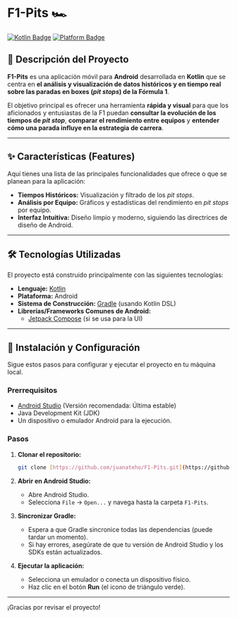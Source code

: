 # F1-Pits 🏎️

[![Kotlin Badge](https://img.shields.io/badge/Language-Kotlin-blue.svg)](https://kotlinlang.org/)
[![Platform Badge](https://img.shields.io/badge/Platform-Android-green.svg)](https://developer.android.com/)

## 📝 Descripción del Proyecto

**F1-Pits** es una aplicación móvil para **Android** desarrollada en **Kotlin** que se centra en **el análisis y visualización de datos históricos y en tiempo real sobre las paradas en boxes (*pit stops*) de la Fórmula 1**.

El objetivo principal es ofrecer una herramienta **rápida y visual** para que los aficionados y entusiastas de la F1 puedan **consultar la evolución de los tiempos de *pit stop***, **comparar el rendimiento entre equipos** y **entender cómo una parada influye en la estrategia de carrera**.

---

## ✨ Características (Features)

Aquí tienes una lista de las principales funcionalidades que ofrece o que se planean para la aplicación:

* **Tiempos Históricos:** Visualización y filtrado de los *pit stops*.
* **Análisis por Equipo:** Gráficos y estadísticas del rendimiento en *pit stops* por equipo.
* **Interfaz Intuitiva:** Diseño limpio y moderno, siguiendo las directrices de diseño de Android.

---

## 🛠️ Tecnologías Utilizadas

El proyecto está construido principalmente con las siguientes tecnologías:

* **Lenguaje:** [Kotlin](https://kotlinlang.org/)
* **Plataforma:** Android
* **Sistema de Construcción:** [Gradle](https://gradle.org/) (usando Kotlin DSL)
* **Librerías/Frameworks Comunes de Android:**
    * [Jetpack Compose](https://developer.android.com/jetpack/compose) (si se usa para la UI)

---

## 🚀 Instalación y Configuración

Sigue estos pasos para configurar y ejecutar el proyecto en tu máquina local.

### Prerrequisitos

* [Android Studio](https://developer.android.com/studio) (Versión recomendada: Última estable)
* Java Development Kit (JDK)
* Un dispositivo o emulador Android para la ejecución.

### Pasos

1.  **Clonar el repositorio:**
    ```bash
    git clone [https://github.com/juanateho/F1-Pits.git](https://github.com/juanateho/F1-Pits.git)
    ```

2.  **Abrir en Android Studio:**
    * Abre Android Studio.
    * Selecciona `File` -> `Open...` y navega hasta la carpeta `F1-Pits`.

3.  **Sincronizar Gradle:**
    * Espera a que Gradle sincronice todas las dependencias (puede tardar un momento).
    * Si hay errores, asegúrate de que tu versión de Android Studio y los SDKs están actualizados.

4.  **Ejecutar la aplicación:**
    * Selecciona un emulador o conecta un dispositivo físico.
    * Haz clic en el botón **Run** (el icono de triángulo verde).

---


¡Gracias por revisar el proyecto!
